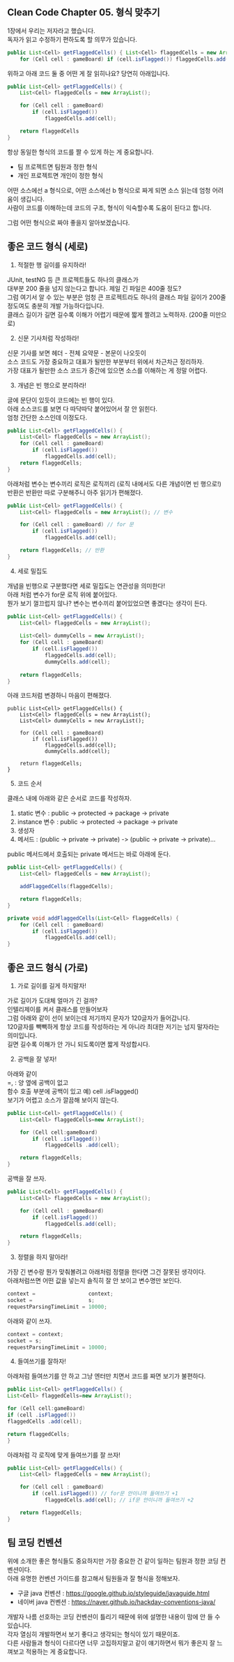 ## Clean Code Chapter 05. 형식 맞추기

1장에서 우리는 저자라고 했습니다.  
독자가 읽고 수정하기 편하도록 할 의무가 있습니다.  

```java
public List<Cell> getFlaggedCells() { List<Cell> flaggedCells = new ArrayList();
    for (Cell cell : gameBoard) if (cell.isFlagged()) flaggedCells.add(cell);return flaggedCells;}
```

위하고 아래 코드 둘 중 어떤 게 잘 읽히나요? 당연히 아래입니다. 
 
```java
public List<Cell> getFlaggedCells() {
    List<Cell> flaggedCells = new ArrayList();

    for (Cell cell : gameBoard)
        if (cell.isFlagged())
            flaggedCells.add(cell);

    return flaggedCells
}
```
 

항상 동일한 형식의 코드를 짤 수 있게 하는 게 중요합니다. 

- 팀 프로젝트면 팀원과 정한 형식
- 개인 프로젝트면 개인이 정한 형식

어떤 소스에선 a 형식으로, 어떤 소스에선 b 형식으로 짜게 되면 소스 읽는데 엄청 어려움이 생깁니다.  
사람이 코드를 이해하는데 코드의 구조, 형식이 익숙할수록 도움이 된다고 합니다.

그럼 어떤 형식으로 짜야 좋을지 알아보겠습니다.

## 좋은 코드 형식 (세로)
 
1. 적절한 행 길이를 유지하라!

JUnit, testNG 등 큰 프로젝트들도 하나의 클래스가  
대부분 200 줄을 넘지 않는다고 합니다. 제일 긴 파일은 400줄 정도?  
그럼 여기서 알 수 있는 부분은 엄청 큰 프로젝트라도 하나의 클래스 파일 길이가 200줄 정도여도 충분히 개발 가능하다입니다.  
클래스 길이가 길면 길수록 이해가 어렵기 때문에 짧게 짤려고 노력하자. (200줄 미만으로)

2. 신문 기사처럼 작성하라!

신문 기사를 보면 헤더 - 전체 요약문 - 본문이 나오듯이  
소스 코드도 가장 중요하고 대표가 될만한 부분부터 위에서 차근차근 정리하자.  
가장 대표가 될만한 소스 코드가 중간에 있으면 소스를 이해하는 게 정말 어렵다.  

3. 개념은 빈 행으로 분리하라!

글에 문단이 있듯이 코드에는 빈 행이 있다.  
아래 소스코드를 보면 다 따닥따닥 붙어있어서 잘 안 읽힌다.  
엄청 간단한 소스인데 이정도다.

```java
public List<Cell> getFlaggedCells() {
    List<Cell> flaggedCells = new ArrayList();
    for (Cell cell : gameBoard)
        if (cell.isFlagged())
            flaggedCells.add(cell);
    return flaggedCells;
}
```
 
아래처럼 변수는 변수끼리 로직은 로직끼리 (로직 내에서도 다른 개념이면 빈 행으로!) 반환은 반환만 따로 구분해주니 아주 읽기가 편해졌다.

 
```java
public List<Cell> getFlaggedCells() {
    List<Cell> flaggedCells = new ArrayList(); // 변수

    for (Cell cell : gameBoard) // for 문
        if (cell.isFlagged())
            flaggedCells.add(cell);

    return flaggedCells; // 반환
}
```

4. 세로 밀집도

개념을 빈행으로 구분했다면 세로 밀집도는 연관성을 의미한다!  
아래 처럼 변수가 for문 로직 위에 붙어있다.  
뭔가 보기 껄끄럽지 않나? 변수는 변수끼리 붙어있었으면 좋겠다는 생각이 든다.

```java
public List<Cell> getFlaggedCells() {
    List<Cell> flaggedCells = new ArrayList(); 
    
    List<Cell> dummyCells = new ArrayList();
    for (Cell cell : gameBoard)
        if (cell.isFlagged())
            flaggedCells.add(cell);
            dummyCells.add(cell);
            
    return flaggedCells;
}
```
 

아래 코드처럼 변경하니 마음이 편해졌다.
 
```
public List<Cell> getFlaggedCells() {
    List<Cell> flaggedCells = new ArrayList(); 
    List<Cell> dummyCells = new ArrayList();
    
    for (Cell cell : gameBoard)
        if (cell.isFlagged())
            flaggedCells.add(cell);
            dummyCells.add(cell);
            
    return flaggedCells;
}
```

5. 코드 순서

클래스 내에 아래와 같은 순서로 코드를 작성하자.

1) static 변수 : public -> protected -> package -> private  
2) instance 변수 : public -> protected -> package -> private  
3) 생성자  
4) 메서드 : (public -> private -> private) -> (public -> private -> private)...  

public 메서드에서 호출되는 private 메서드는 바로 아래에 둔다.

 
```java
public List<Cell> getFlaggedCells() {
    List<Cell> flaggedCells = new ArrayList();

    addFlaggedCells(flaggedCells);

    return flaggedCells;
}
```

```java
private void addFlaggedCells(List<Cell> flaggedCells) {
    for (Cell cell : gameBoard)
        if (cell.isFlagged())
            flaggedCells.add(cell);
}
```
 
## 좋은 코드 형식 (가로)
 

1. 가로 길이를 길게 하지말자!

가로 길이가 도대체 얼마가 긴 걸까?  
인텔리제이를 켜서 클래스를 만들어보자  
그럼 아래와 같이 선이 보이는데 저기까지 문자가 120글자가 들어갑니다.  
120글자를 빽빽하게 항상 코드를 작성하라는 게 아니라 최대한 저기는 넘지 말자라는 의미입니다.  
길면 길수록 이해가 안 가니 되도록이면 짧게 작성합시다.

2. 공백을 잘 넣자!

아래와 같이  
=, : 양 옆에 공백이 없고  
함수 호출 부분에 공백이 있고 예) cell .isFlagged()  
보기가 어렵고 소스가 깔끔해 보이지 않는다.  

```java
public List<Cell> getFlaggedCells() {
    List<Cell> flaggedCells=new ArrayList();

    for (Cell cell:gameBoard)
        if (cell .isFlagged())
            flaggedCells .add(cell);

    return flaggedCells;
}
```
공백을 잘 쓰자.

```java
public List<Cell> getFlaggedCells() {
    List<Cell> flaggedCells = new ArrayList();

    for (Cell cell : gameBoard)
        if (cell.isFlagged())
            flaggedCells.add(cell);

    return flaggedCells;
}
```

3. 정렬을 하지 말아라!

가장 긴 변수랑 뭔가 맞춰볼려고 아래처럼 정렬을 한다면 그건 잘못된 생각이다.  
아래처럼쓰면 어떤 값을 넣는지 솔직히 잘 안 보이고 변수명만 보인다.  

```java
context =                 context;
socket =                  s;
requestParsingTimeLimit = 10000;
```

아래와 같이 쓰자.

```java
context = context;
socket = s;
requestParsingTimeLimit = 10000;
```

4. 들여쓰기를 잘하자!

아래처럼 들여쓰기를 안 하고 그냥 엔터만 치면서 코드를 짜면 보기가 불편하다.

```java
public List<Cell> getFlaggedCells() {
List<Cell> flaggedCells=new ArrayList();

for (Cell cell:gameBoard)
if (cell .isFlagged())
flaggedCells .add(cell);

return flaggedCells;
}
```
 
아래처럼 각 로직에 맞게 들여쓰기를 잘 쓰자!

```java
public List<Cell> getFlaggedCells() {
    List<Cell> flaggedCells = new ArrayList();

    for (Cell cell : gameBoard)
        if (cell.isFlagged()) // for문 안이니까 들여쓰기 +1
            flaggedCells.add(cell); // if문 안이니까 들여쓰기 +2

    return flaggedCells;
}
```
 

## 팀 코딩 컨벤션

위에 소개한 좋은 형식들도 중요하지만 가장 중요한 건 같이 일하는 팀원과 정한 코딩 컨벤션이다.  
아래 유명한 컨벤션 가이드를 참고해서 팀원들과 잘 형식을 정해보자.


- 구글 java 컨벤션 : https://google.github.io/styleguide/javaguide.html
- 네이버 java 컨벤션 : https://naver.github.io/hackday-conventions-java/

 
개발자 나름 선호하는 코딩 컨벤션이 틀리기 때문에 위에 설명한 내용이 맘에 안 들 수 있습니다.  
각자 열심히 개발하면서 보기 좋다고 생각되는 형식이 있기 때문이죠.  
다른 사람들과 형식이 다르다면 너무 고집하지말고 같이 얘기하면서 뭐가 좋은지 잘 느껴보고 적용하는 게 중요합니다.  

 